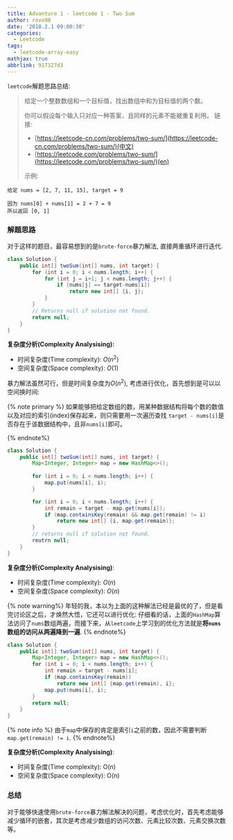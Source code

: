 ```yaml
---
title: Advanture 1 - leetcode 1 - Two Sum
author: rovo98
date: '2018.2.1 09:00:30'
categories:
  - Leetcode
tags:
  - leetcode-array-easy
mathjax: true
abbrlink: 917327d3
---
```


``leetcode``解题思路总结:

>给定一个整数数组和一个目标值，找出数组中和为目标值的两个数。
>
> 你可以假设每个输入只对应一种答案，且同样的元素不能被重复利用。
> 链接:
> - [https://leetcode-cn.com/problems/two-sum/](https://leetcode-cn.com/problems/two-sum/)(中文)
> - [https://leetcode.com/problems/two-sum/](https://leetcode.com/problems/two-sum/)(en)
>
> 示例:

```
给定 nums = [2, 7, 11, 15], target = 9

因为 nums[0] + nums[1] = 2 + 7 = 9
所以返回 [0, 1]
```

<!-- more -->


### 解题思路

对于这样的题目，最容易想到的是``brute-force``暴力解法, 直接两重循环进行迭代.

```java
class Solution {
    public int[] twoSum(int[] nums, int target) {
        for (int i = 0; i < nums.length; i++) {
            for (int j = i+1; j < nums.length; j++) {
                if (nums[j] == target-nums[i])
                    return new int[] {i, j};
            }
        }
        // Returns null if solution not found.
        return null;
    }
}
```

**复杂度分析(Complexity Analysising):**
- 时间复杂度(Time complexity): $O(n^2)$
- 空间复杂度(Space complexity): $O(1)$

暴力解法虽然可行，但是时间复杂度为$O(n^2)$, 考虑进行优化，首先想到是可以以空间换时间:

{% note primary %}
如果能够把给定数组的数，用某种数据结构将每个数的数值以及对应的索引(index)保存起来，则只需要用一次遍历查找
``target - nums[i]``是否存在于该数据结构中，且非``nums[i]``即可。

[solution]: 使用``hashMap``保存数组中每个数以及对应的索引
{% endnote%}

```java
class Solution {
    public int[] twoSum(int[] nums, int target) {
        Map<Integer, Integer> map = new HashMap<>();
        
        for (int i = 0; i < nums.length; i++) {
            map.put(nums[i], i);
        }

        for (int i = 0; i < nums.length; i++) {
            int remain = target - map.get(nums[i]);
            if (map.containsKey(remain) && map.get(remain) != i)
                return new int[] {i, map.get(remain)};
        }
        // returns null if solution not found.
        reutrn null;
    }
}
```

**复杂度分析(Complexity Analysising)**:
- 时间复杂度(Time complexity): $O(n)$
- 空间复杂度(Space complexity): $O(n)$

{% note warning%}
年轻的我，本以为上面的这种解法已经是最优的了，但是看完讨论区之后，才焕然大悟，它还可以进行优化:
仔细看的话，上面的``HashMap``算法访问了``nums``数组两遍，而接下来，从``leetcode``上学习到的优化方法就是**将``nums``数组的访问从两遍降到一遍**.
{% endnote%}

```java
class Solution {
    public int[] twoSum(int[] nums, int target) {
        Map<Integer, Integer> map = new HashMap<>();
        for (int i = 0; i < nums.length; i++) {
            int remain = target - nums[i];
            if (map.containsKey(remain))
                return new int[] {map.get(remain), i};
            map.put(nums[i], i);
        }
        return null;
    }
}
```

{% note info %}
由于``map``中保存的肯定是索引``i``之前的数，因此不需要判断``map.get(remain) != i``.
{% endnote%}

**复杂度分析(Complexity Analysising)**:
- 时间复杂度(Time complexity): O(n)
- 空间复杂度(Space complexity): O(n)


### 总结

对于能够快速使用``brute-force``暴力解法解决的问题，考虑优化时，首先考虑能够减少循环的嵌套，其次是考虑减少数组的访问次数、元素比较次数、元素交换次数等。
